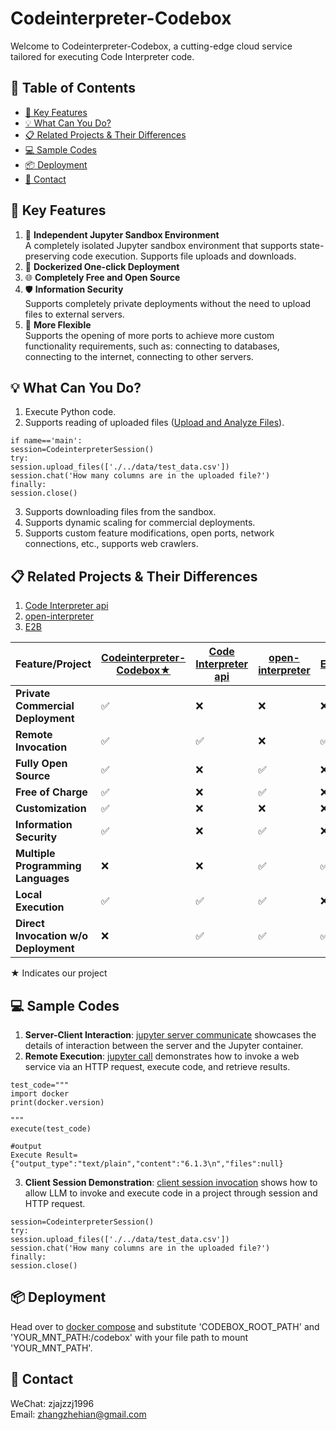 # Codeinterpreter-Codebox

Welcome to Codeinterpreter-Codebox, a cutting-edge cloud service tailored for executing Code Interpreter code.

## 📜 Table of Contents
- [🎯 Key Features](#-key-features)
- [💡 What Can You Do?](#-what-can-you-do)
- [📋 Related Projects & Their Differences](#-related-projects--their-differences)
- [💻 Sample Codes](#-sample-codes)
- [📦 Deployment](#-deployment)
- [📧 Contact](#-contact)

## 🎯 Key Features

1. 🐍 **Independent Jupyter Sandbox Environment**  
A completely isolated Jupyter sandbox environment that supports state-preserving code execution. Supports file uploads and downloads.
2. 🐳 **Dockerized One-click Deployment**  
3. 🌐 **Completely Free and Open Source**  
4. 🛡️ **Information Security**  
Supports completely private deployments without the need to upload files to external servers.
5. 🚀 **More Flexible**  
Supports the opening of more ports to achieve more custom functionality requirements, such as: connecting to databases, connecting to the internet, connecting to other servers.

## 💡 What Can You Do?
1. Execute Python code.
2. Supports reading of uploaded files ([Upload and Analyze Files](./examples/client/codeinterpreter_session.py)).  
```
if name=='main':
session=CodeinterpreterSession()
try:
session.upload_files(['./../data/test_data.csv'])
session.chat('How many columns are in the uploaded file?')
finally:
session.close()
```
3. Supports downloading files from the sandbox.
4. Supports dynamic scaling for commercial deployments.
5. Supports custom feature modifications, open ports, network connections, etc., supports web crawlers.

## 📋 Related Projects & Their Differences
1. [Code Interpreter api](https://github.com/shroominic/codeinterpreter-api)
2. [open-interpreter](https://github.com/KillianLucas/open-interpreter) 
3. [E2B](https://github.com/e2b-dev/e2b) 

| Feature/Project | [Codeinterpreter-Codebox★](https://github.com/zhangzhejian/codeinterpreter-codebox) | [Code Interpreter api](https://github.com/shroominic/codeinterpreter-api) | [open-interpreter](https://github.com/KillianLucas/open-interpreter) | [E2B](https://github.com/e2b-dev/e2b) |
|---|---|---|---|---|
| **Private Commercial Deployment** | ✅ | ❌ | ❌| ❌ |
| **Remote Invocation** | ✅ |✅ | ❌ | ✅ |
| **Fully Open Source** | ✅ | ❌ | ✅ | ❌ |
| **Free of Charge** | ✅ | ❌ | ✅ | ❌ |
| **Customization** | ✅ | ❌ | ❌| ❌ |
| **Information Security** | ✅ | ❌ | ✅ | ❌ |
| **Multiple Programming Languages** | ❌ | ❌ | ✅ | ✅ |
| **Local Execution** | ✅ | ✅ | ✅ | ❌ |
| **Direct Invocation w/o Deployment** | ❌ | ✅ | ✅ | ✅ |

★ Indicates our project

## 💻 Sample Codes
1. **Server-Client Interaction**: [jupyter server communicate](./examples/jupyter/jupyter_api_test.ipynb) showcases the details of interaction between the server and the Jupyter container.
2. **Remote Execution**: [jupyter call](./examples/jupyter/execute_dynamic_code.ipynb) demonstrates how to invoke a web service via an HTTP request, execute code, and retrieve results. 
```
test_code="""
import docker
print(docker.version)

"""
execute(test_code)

#output
Execute Result= {"output_type":"text/plain","content":"6.1.3\n","files":null}
```
3. **Client Session Demonstration**: [client session invocation](./examples/client/codeinterpreter_session.py) shows how to allow LLM to invoke and execute code in a project through session and HTTP request.
```
session=CodeinterpreterSession()
try:
session.upload_files(['./../data/test_data.csv'])
session.chat('How many columns are in the uploaded file?')
finally:
session.close()
```

## 📦 Deployment
Head over to [docker compose](./app/docker_dev.yml) and substitute 'CODEBOX_ROOT_PATH' and 'YOUR_MNT_PATH:/codebox' with your file path to mount 'YOUR_MNT_PATH'.

## 📧 Contact
WeChat: zjajzzj1996  
Email: [zhangzhehian@gmail.com](zhangzhehian@gmail.com)
